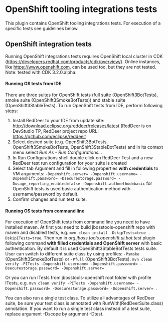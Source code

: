 # OpenShift tooling integrations tests
This plugin contains OpenShift tooling integrations tests. For execution of a specific tests see guidelines below.

## OpenShift integration tests
Running OpenShift integrations tests requires OpenShift local cluster in CDK (https://developers.redhat.com/products/cdk/overview/). Online instances, like https://www.openshift.com, can be used too, but they are not tested. 
Note: tested with CDK 3.2.0.alpha.

#### Running OS tests from IDE
There are three suites for OpenShift tests (full suite (OpenShift3BotTests), smoke suite (OpenShift3SmokeBotTests)) and stable suite (OpenShift3StableTests). To run OpenShift tests from IDE, perform following steps:
1. Install RedDeer to your IDE from update site: http://download.eclipse.org/reddeer/releases/latest (RedDeer is on DevStudio TP, RedDeer project repo URL: https://github.com/eclipse/reddeer)
2. Select desired suite (e.g. OpenShift3BotTests, OpenShift3SmokeBotTests, OpenShift3StableBotTests) and in its context menu select _Run As_ - _Run Configurations..._
3. In Run Configurations shell double click on RedDeer Test and a new RedDeer test run configuration for your suite is created
4. Select tab Argument and fill in following properties **with credentials** to VM arguments:
`-Dopenshift.server= -Dopenshift.username= -Dopenshift.password= -Dsecurestorage.password= -Dusage_reporting_enabled=false -Dopenshift.authmethod=basic`
for OpenShift tests is used basic authentication method with username/password by default.   
5. Confirm changes and run test suite.

#### Running OS tests from command line
For execution of OpenShift tests from command line you need to have installed maven. At first you need to build jbosstools-openshift repo with maven and disabled tests, e.g. `mvn clean install -DskipTests=true -DskipITests=true`. Then run in _org.jboss.tools.openshift.ui.bot.test_ plugin following command **with filled credentials and OpenShift server** with basic authentication. By default it is used OpenShift3StableBotTests tests suite. User can switch to different suite class by using profiles: `-Psmoke` (OpenShift3SmokeBotTests) or `-Pfull` (OpenShift3BotTests).
`mvn clean verify -PITests -Dopenshift.username= -Dopenshift.password= -Dsecurestorage.password= -Dopenshift.server=`

Or you can run ITests from jbosstools-openshift root folder with profile ITests, e.g. `mvn clean verify -PITests -Dopenshift.username= -Dopenshift.password= -Dsecurestorage.password= -Dopenshift.server= `.

You can also run a single test class. To utilize all advantages of RedDeer suite, be sure your test class is annotated with RunWith(RedDeerSuite.class) annotation. If you want to run a single test class instead of a test suite, replace argument -Dscope by argument -Dtest. 